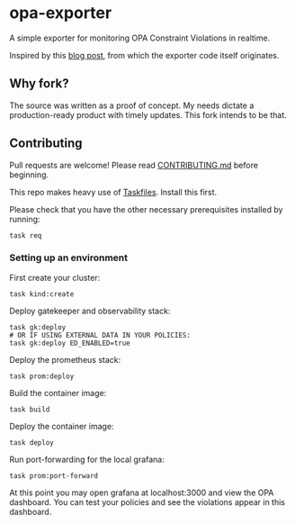 # opa-exporter

A simple exporter for monitoring OPA Constraint Violations in realtime.

Inspired by this
[blog
post](https://itnext.io/expose-open-policy-agent-gatekeeper-constraint-violations-with-prometheus-and-grafana-6b7ac92ea07f),
from which the exporter code itself originates.

## Why fork?

The source was written as a proof of concept. My needs dictate a production-ready product with timely updates. This fork
intends to be that.

## Contributing

Pull requests are welcome! Please read [CONTRIBUTING.md](CONTRIBUTING.md) before beginning.

This repo makes heavy use of [Taskfiles](https://taskfile.dev). Install this first.

Please check that you have the other necessary prerequisites installed by running:

```
task req
```

### Setting up an environment

First create your cluster:

```
task kind:create
```

Deploy gatekeeper and observability stack:

```
task gk:deploy
# OR IF USING EXTERNAL DATA IN YOUR POLICIES:
task gk:deploy ED_ENABLED=true
```

Deploy the prometheus stack:

```
task prom:deploy
```

Build the container image:

```
task build
```

Deploy the container image:

```
task deploy
```

Run port-forwarding for the local grafana:

```
task prom:port-forward
```

At this point you may open grafana at localhost:3000 and view the OPA dashboard. You can test your policies and see
the violations appear in this dashboard.
